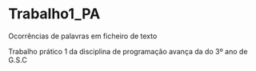 # Trabalho1_PA
Ocorrências de palavras em ficheiro de texto

Trabalho prático 1 da disciplina de programação avança da do 3º ano de G.S.C
